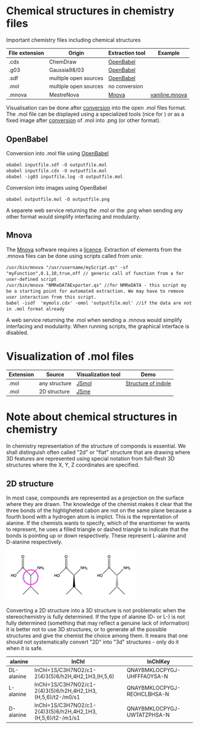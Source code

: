 # Chemical structures in chemistry files
Important chemistry files including chemical structures

File extension|Origin|Extraction tool|Example
----|----|---|---
.cdx|ChemDraw|[OpenBabel](#openbabel)|
.g03|Gaussia98/03|[OpenBabel](#openbabel)|
.sdf|multiple open sources|[OpenBabel](#openbabel)|
.mol|multiple open sources|no conversion|
.mnova|MestreNova|[Mnova](#mnova)|[vaniline.mnova](vaniline_attributed.mnova)

Visualisation can be done after [conversion](#openbabel) into the open .mol files format. The .mol file can be displayed using a specialized tools (nice for <script type="text/javascript" src="https://chemapps.stolaf.edu/jmol/jmol.php?source=https://static.molinstincts.com/sdf_3d/cholesterol-3D-structure-CT1001897301.sdf&link=3D structures"></script>) or as a fixed image after [conversion](#openbabel) of .mol into .png (or other format).

## OpenBabel
Conversion into .mol file using [OpenBabel](https://open-babel.readthedocs.io/en/latest/)
```
obabel inputfile.sdf -O outputfile.mol
obabel inputfile.cdx -O outputfile.mol
obabel -ig03 inputfile.log -O outputfile.mol
```
Conversion into images using OpenBabel
```
obabel outputfile.mol -O outputfile.png
```
A separete web service returning the .mol or the .png when sending any other format would simplify interfacing and modularity.

## Mnova
The [Mnova](https://mestrelab.com/download/mnova/) software requires a [licence](https://www.unige.ch/sciences/chiorg/mnova/).
Extraction of elements from the .mnova files can be done using scripts called from unix:
```
/usr/bin/mnova "/usr/username/myScript.qs" -sf "myFunction",0.1,10,true,off // generic call of function from a for user-defined script
/usr/bin/mnova "NMReDATAExporter.qs" //for NMReDATA - this script my be a starting point for automated extraction. We may have to remove user interaction from this script.
babel -isdf  'mymols.cdx' -omol 'outputfile.mol' //if the data are not in .mol format already
```
A web service returning the .mol when sending a .mnova would simplify interfacing and modularity.
When running scripts, the graphical interface is disabled.
# Visualization of .mol files

Extension|Source|Visualization tool|Demo
----|----|---|---
.mol|any structure|[JSmol](http://wiki.jmol.org/index.php/Jmol_JavaScript_Object#JSmol)|[Structure of indole](https://www.simolecule.com/cdkdepict/depict/bow/svg?smi=indole%0A%20%20NextMove10101914192D%0A%0A%20%209%2010%20%200%20%200%20%200%20%200%20%200%20%200%20%200%20%200999%20V2000%0A%20%20%20%201.7200%20%20%20-1.2100%20%20%20%200.0000%20N%20%20%200%20%200%0A%20%20%20%202.6000%20%20%20-0.0000%20%20%20%200.0000%20C%20%20%200%20%200%0A%20%20%20%201.7200%20%20%20%201.2100%20%20%20%200.0000%20C%20%20%200%20%200%0A%20%20%20%200.2900%20%20%20%200.7500%20%20%20%200.0000%20C%20%20%200%20%200%0A%20%20%20-1.0100%20%20%20%201.5000%20%20%20%200.0000%20C%20%20%200%20%200%0A%20%20%20-2.3100%20%20%20%200.7500%20%20%20%200.0000%20C%20%20%200%20%200%0A%20%20%20-2.3100%20%20%20-0.7500%20%20%20%200.0000%20C%20%20%200%20%200%0A%20%20%20-1.0100%20%20%20-1.5000%20%20%20%200.0000%20C%20%20%200%20%200%0A%20%20%20%200.2900%20%20%20-0.7500%20%20%20%200.0000%20C%20%20%200%20%200%0A%20%201%20%202%20%201%20%200%0A%20%202%20%203%20%202%20%200%0A%20%203%20%204%20%201%20%200%0A%20%204%20%205%20%202%20%200%0A%20%205%20%206%20%201%20%200%0A%20%206%20%207%20%202%20%200%0A%20%207%20%208%20%201%20%200%0A%20%208%20%209%20%202%20%200%0A%20%201%20%209%20%201%20%200%0A%20%204%20%209%20%201%20%200%0AM%20%20END%0A) 
.mol|2D structure|[JSme](https://www.peter-ertl.com/jsme/)|<script type="text/javascript" src="https://chemapps.stolaf.edu/jmol/jmol.php?source=https://static.molinstincts.com/sdf_3d/cholesterol-3D-structure-CT1001897301.sdf&link=3D structure of cholesterol"></script>

# Note about chemical structures in chemistry
In chemistry representation of the structure of componds is essential. 
We shall distinguish often called "2d" or "flat" structure that are drawing where 3D features are represented using special notation from full-flesh 3D structures where the X, Y, Z coordinates are specified. 
## 2D structure
In most case, compounds are represented as a projection on the surface where they are drawn. The knowledge of the chemist makes it clear that the three bonds of the highligheted cabon are not on the same plane because a fourth bond with a hydrogen atom is implict. This is the reprentation of alanine. If the chemists wants to specify, which of the enantiomer he wants to represent, he uses a filled triangle or dashed triangle to indicate that the bonds is pointing up or down respectively. These represent L-alanine and D-alanine respectively.

![alt text](ala.png)

Converting a 2D structure into a 3D structure is not problematic when the stereochemistry is fully determined. If the type of alanine (D- or L-) is not fully determined (something that may reflect a genuine lack of information) it is better not to use 3D structures, or to generate all the possible structures and give the chemist the choice among them. It means that one should not systematically convert "2D" into "3d" structures - only do it when it is safe.

alanine|InChI|InChIKey
----|----|---
DL-alanine|InChI=1S/C3H7NO2/c1-2(4)3(5)6/h2H,4H2,1H3,(H,5,6)           |QNAYBMKLOCPYGJ-UHFFFAOYSA-N
L-alanine|InChI=1S/C3H7NO2/c1-2(4)3(5)6/h2H,4H2,1H3,(H,5,6)/t2-/m0/s1 |QNAYBMKLOCPYGJ-REOHCLBHSA-N
D-alanine|InChI=1S/C3H7NO2/c1-2(4)3(5)6/h2H,4H2,1H3,(H,5,6)/t2-/m1/s1 |QNAYBMKLOCPYGJ-UWTATZPHSA-N

